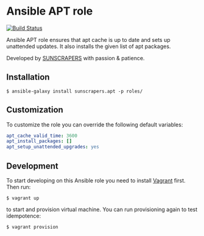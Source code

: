 # Ansible APT role

[![Build Status](https://travis-ci.org/sunscrapers/ansible-role-apt.svg)](https://travis-ci.org/sunscrapers/ansible-role-apt)

Ansible APT role ensures that apt cache is up to date and sets up unattended updates. It also installs the given list 
of apt packages.

Developed by [SUNSCRAPERS](http://sunscrapers.com/) with passion & patience.

## Installation

```
$ ansible-galaxy install sunscrapers.apt -p roles/
```

## Customization

To customize the role you can override the following default variables:

```yaml
apt_cache_valid_time: 3600
apt_install_packages: []
apt_setup_unattended_upgrades: yes
```

## Development

To start developing on this Ansible role you need to install [Vagrant](https://www.vagrantup.com/) first. Then run:

```
$ vagrant up
```

to start and provision virtual machine. You can run provisioning again to test idempotence:
 
```
$ vagrant provision
```

